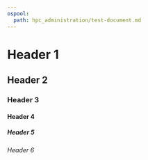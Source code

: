 ```yaml
---
ospool:
  path: hpc_administration/test-document.md
---
```


# Header 1
## Header 2
### Header 3
#### Header 4
##### Header 5
###### Header 6